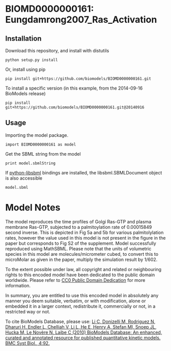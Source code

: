 # BIOMD0000000161: Eungdamrong2007_Ras_Activation

## Installation

Download this repository, and install with distutils

`python setup.py install`

Or, install using pip

`pip install git+https://github.com/biomodels/BIOMD0000000161.git`

To install a specific version (in this example, from the 2014-09-16 BioModels release)

`pip install git+https://github.com/biomodels/BIOMD0000000161.git@20140916`

## Usage

Importing the model package.

`import BIOMD0000000161 as model`

Get the SBML string from the model

`print model.sbmlString`

If [python-libsbml](https://pypi.python.org/pypi/python-libsbml) bindings are
installed, the libsbml.SBMLDocument object is also accessible

`model.sbml`


# Model Notes


The model reproduces the time profiles of Golgi Ras-GTP and plasma membrane
Ras-GTP, subjected to a palmitoylation rate of 0.00015849 second inverse. This
is depicted in Fig 5a and 5b for various palmitolylation rates, however the
value used in this model is not present in the figure in the paper but
corresponds to Fig S2 of the supplement. Model successfully reproduced using
MathSBML. Please note that the units of volumetric species in this model are
molecules/micrometer cubed, to convert this to microMolar as given in the
paper, multiply the simulation result by 1/602.

  

To the extent possible under law, all copyright and related or neighbouring
rights to this encoded model have been dedicated to the public domain
worldwide. Please refer to [CC0 Public Domain
Dedication](http://creativecommons.org/publicdomain/zero/1.0/) for more
information.

In summary, you are entitled to use this encoded model in absolutely any
manner you deem suitable, verbatim, or with modification, alone or embedded it
in a larger context, redistribute it, commercially or not, in a restricted way
or not.

  

To cite BioModels Database, please use: [Li C, Donizelli M, Rodriguez N,
Dharuri H, Endler L, Chelliah V, Li L, He E, Henry A, Stefan MI, Snoep JL,
Hucka M, Le Novère N, Laibe C (2010) BioModels Database: An enhanced, curated
and annotated resource for published quantitative kinetic models. BMC Syst
Biol., 4:92.](http://www.ncbi.nlm.nih.gov/pubmed/20587024)


